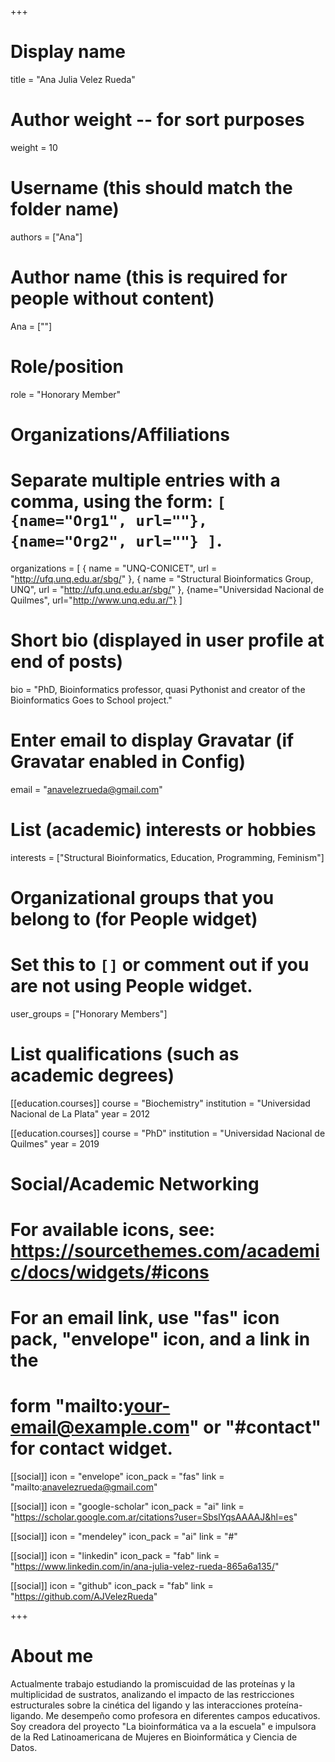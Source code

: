 +++
# Display name
title = "Ana Julia Velez Rueda"

# Author weight -- for sort purposes
weight = 10

# Username (this should match the folder name)
authors = ["Ana"]

# Author name (this is required for people without content)
Ana = [""]

# Role/position
role = "Honorary Member"

# Organizations/Affiliations
#   Separate multiple entries with a comma, using the form: `[ {name="Org1", url=""}, {name="Org2", url=""} ]`.
organizations = [ { name = "UNQ-CONICET", url = "http://ufq.unq.edu.ar/sbg/" }, { name = "Structural Bioinformatics Group, UNQ", url = "http://ufq.unq.edu.ar/sbg/" }, {name="Universidad Nacional de Quilmes", url="http://www.unq.edu.ar/"} ]

# Short bio (displayed in user profile at end of posts)
bio = "PhD, Bioinformatics professor, quasi Pythonist and creator of the Bioinformatics Goes to School project."

# Enter email to display Gravatar (if Gravatar enabled in Config)
email = "anavelezrueda@gmail.com"

# List (academic) interests or hobbies
interests = ["Structural Bioinformatics, Education, Programming, Feminism"]

# Organizational groups that you belong to (for People widget)
#   Set this to `[]` or comment out if you are not using People widget.
user_groups = ["Honorary Members"]

# List qualifications (such as academic degrees)
[[education.courses]]
  course = "Biochemistry"
  institution = "Universidad Nacional de La Plata"
  year = 2012

[[education.courses]]
course = "PhD"
institution = "Universidad Nacional de Quilmes"
year = 2019


# Social/Academic Networking
# For available icons, see: https://sourcethemes.com/academic/docs/widgets/#icons
#   For an email link, use "fas" icon pack, "envelope" icon, and a link in the
#   form "mailto:your-email@example.com" or "#contact" for contact widget.

[[social]]
  icon = "envelope"
  icon_pack = "fas"
  link = "mailto:anavelezrueda@gmail.com"

[[social]]
  icon = "google-scholar"
  icon_pack = "ai"
  link = "https://scholar.google.com.ar/citations?user=SbslYqsAAAAJ&hl=es"

[[social]]
  icon = "mendeley"
  icon_pack = "ai"
  link = "#"

[[social]]
  icon = "linkedin"
  icon_pack = "fab"
  link = "https://www.linkedin.com/in/ana-julia-velez-rueda-865a6a135/"

[[social]]
  icon = "github"
  icon_pack = "fab"
  link = "https://github.com/AJVelezRueda"

+++

# About me 
Actualmente trabajo estudiando la promiscuidad de las proteínas y la multiplicidad de sustratos, analizando el impacto de las restricciones estructurales sobre la cinética del ligando y las interacciones proteína-ligando. Me desempeño como profesora en diferentes campos educativos. Soy creadora del proyecto "La bioinformática va a la escuela" e impulsora de la Red Latinoamericana de Mujeres en Bioinformática y Ciencia de Datos.

